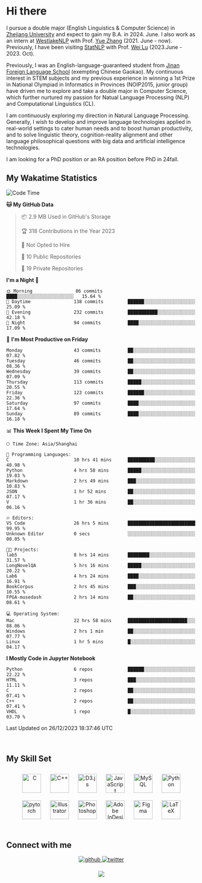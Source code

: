 # Hi there

I pursue a double major (English Linguistics & Computer Science) in [Zhejiang University](https://www.zju.edu.cn/english/) and expect to gain my B.A. in 2024. June. I also work as an intern at [WestlakeNLP](https://westlakenlp.netlify.app/) with Prof. [Yue Zhang](https://frcchang.github.io/) (2021. June - now). Previously, I have been visiting [StatNLP](https://statnlp-research.github.io/) with Prof. [Wei Lu](https://istd.sutd.edu.sg/people/faculty/lu-wei) (2023.June - 2023. Oct).

Previously, I was an English-language-guaranteed student from [Jinan Foreign Language School](https://en.wikipedia.org/wiki/Jinan_Foreign_Language_School) (exempting Chinese Gaokao). My continuous interest in STEM subjects and my previous experience in winning a 1st Prize in National Olympiad in Informatics in Provinces (NOIP2015, junior group) have driven me to explore and take a double major in Computer Science, which further nurtured my passion for Natual Language Processing (NLP) and Computational Linguistics (CL).

I am continuously exploring my direction in Natural Language Processing. Generally, I wish to develop and improve language technologies applied in real-world settings to cater human needs and to boost human productivity, and to solve linguistic theory, cognition-reality alignment and other language philosophical questions with big data and artificial intelligence technologies.

I am looking for a PhD position or an RA position before PhD in 24fall.
<br/>  


<!-- 
## Github Stats  
<div align="center"><img src="https://github-readme-stats.vercel.app/api?username=LuneRGB&show_icons=true&count_private=true&hide_border=true" align="center" /></div>  

<br/>   -->


## My Wakatime Statistics

<!--START_SECTION:waka-->
![Code Time](http://img.shields.io/badge/Code%20Time-1%2C086%20hrs%202%20mins-blue)

**🐱 My GitHub Data** 

> 📦 2.9 MB Used in GitHub's Storage 
 > 
> 🏆 318 Contributions in the Year 2023
 > 
> 🚫 Not Opted to Hire
 > 
> 📜 10 Public Repositories 
 > 
> 🔑 19 Private Repositories 
 > 
**I'm a Night 🦉** 

```text
🌞 Morning                86 commits          ████░░░░░░░░░░░░░░░░░░░░░   15.64 % 
🌆 Daytime                138 commits         ██████░░░░░░░░░░░░░░░░░░░   25.09 % 
🌃 Evening                232 commits         ███████████░░░░░░░░░░░░░░   42.18 % 
🌙 Night                  94 commits          ████░░░░░░░░░░░░░░░░░░░░░   17.09 % 
```
📅 **I'm Most Productive on Friday** 

```text
Monday                   43 commits          ██░░░░░░░░░░░░░░░░░░░░░░░   07.82 % 
Tuesday                  46 commits          ██░░░░░░░░░░░░░░░░░░░░░░░   08.36 % 
Wednesday                39 commits          ██░░░░░░░░░░░░░░░░░░░░░░░   07.09 % 
Thursday                 113 commits         █████░░░░░░░░░░░░░░░░░░░░   20.55 % 
Friday                   123 commits         ██████░░░░░░░░░░░░░░░░░░░   22.36 % 
Saturday                 97 commits          ████░░░░░░░░░░░░░░░░░░░░░   17.64 % 
Sunday                   89 commits          ████░░░░░░░░░░░░░░░░░░░░░   16.18 % 
```


📊 **This Week I Spent My Time On** 

```text
🕑︎ Time Zone: Asia/Shanghai

💬 Programming Languages: 
C                        10 hrs 41 mins      ██████████░░░░░░░░░░░░░░░   40.98 % 
Python                   4 hrs 58 mins       █████░░░░░░░░░░░░░░░░░░░░   19.03 % 
Markdown                 2 hrs 49 mins       ███░░░░░░░░░░░░░░░░░░░░░░   10.83 % 
JSON                     1 hr 52 mins        ██░░░░░░░░░░░░░░░░░░░░░░░   07.17 % 
V                        1 hr 36 mins        ██░░░░░░░░░░░░░░░░░░░░░░░   06.16 % 

🔥 Editors: 
VS Code                  26 hrs 5 mins       █████████████████████████   99.95 % 
Unknown Editor           0 secs              ░░░░░░░░░░░░░░░░░░░░░░░░░   00.05 % 

🐱‍💻 Projects: 
lab5                     8 hrs 14 mins       ████████░░░░░░░░░░░░░░░░░   31.57 % 
LongNovelQA              5 hrs 16 mins       █████░░░░░░░░░░░░░░░░░░░░   20.22 % 
Lab6                     4 hrs 24 mins       ████░░░░░░░░░░░░░░░░░░░░░   16.91 % 
BookCorpus               2 hrs 45 mins       ███░░░░░░░░░░░░░░░░░░░░░░   10.55 % 
FPGA-musedash            2 hrs 14 mins       ██░░░░░░░░░░░░░░░░░░░░░░░   08.61 % 

💻 Operating System: 
Mac                      22 hrs 58 mins      ██████████████████████░░░   88.06 % 
Windows                  2 hrs 1 min         ██░░░░░░░░░░░░░░░░░░░░░░░   07.77 % 
Linux                    1 hr 5 mins         █░░░░░░░░░░░░░░░░░░░░░░░░   04.17 % 
```

**I Mostly Code in Jupyter Notebook** 

```text
Python                   6 repos             ██████░░░░░░░░░░░░░░░░░░░   22.22 % 
HTML                     3 repos             ███░░░░░░░░░░░░░░░░░░░░░░   11.11 % 
C                        2 repos             ██░░░░░░░░░░░░░░░░░░░░░░░   07.41 % 
C++                      2 repos             ██░░░░░░░░░░░░░░░░░░░░░░░   07.41 % 
VHDL                     1 repo              █░░░░░░░░░░░░░░░░░░░░░░░░   03.70 % 
```




 Last Updated on 26/12/2023 18:37:46 UTC
<!--END_SECTION:waka-->


<!-- <div align="center">

  [![Top Langs](https://github-readme-stats.vercel.app/api/top-langs/?username=LuneRGB&layout=compact)](https://github.com/LuneRGB/github-readme-stats)

</div>   -->

<br/>  



## My Skill Set  
<div align="center">  
<a href="https://www.cprogramming.com/" target="_blank"><img style="margin: 10px" src="https://profilinator.rishav.dev/skills-assets/c-original.svg" alt="C" height="50" /></a>  
<a href="https://www.cplusplus.com/" target="_blank"><img style="margin: 10px" src="https://profilinator.rishav.dev/skills-assets/cplusplus-original.svg" alt="C++" height="50" /></a>  
<a href="https://d3js.org/" target="_blank"><img style="margin: 10px" src="https://profilinator.rishav.dev/skills-assets/d3js-original.svg" alt="D3.js" height="50" /></a>  
<a href="https://www.javascript.com/" target="_blank"><img style="margin: 10px" src="https://profilinator.rishav.dev/skills-assets/javascript-original.svg" alt="JavaScript" height="50" /></a>  
<a href="https://www.mysql.com/" target="_blank"><img style="margin: 10px" src="https://profilinator.rishav.dev/skills-assets/mysql-original-wordmark.svg" alt="MySQL" height="50" /></a>  
<a href="https://www.python.org/" target="_blank"><img style="margin: 10px" src="https://profilinator.rishav.dev/skills-assets/python-original.svg" alt="Python" height="50" /></a>  
<a href="https://pytorch.org/" target="_blank"><img style="margin: 10px" src="https://profilinator.rishav.dev/skills-assets/pytorch-icon.svg" alt="pytorch" height="50" /></a>  
<a href="https://www.adobe.com/in/products/illustrator.html" target="_blank"><img style="margin: 10px" src="https://profilinator.rishav.dev/skills-assets/adobe_illustrator-icon.svg" alt="Illustrator" height="50" /></a>  
<a href="https://www.adobe.com/in/products/photoshop.html" target="_blank"><img style="margin: 10px" src="https://profilinator.rishav.dev/skills-assets/photoshop-plain.svg" alt="Photoshop" height="50" /></a>  
<a href="https://www.adobe.com/in/products/indesign.html" target="_blank"><img style="margin: 10px" src="https://profilinator.rishav.dev/skills-assets/adobeindesign.svg" alt="Adobe InDesign" height="50" /></a>  
<a href="https://www.figma.com/" target="_blank"><img style="margin: 10px" src="https://profilinator.rishav.dev/skills-assets/figma-icon.svg" alt="Figma" height="50" /></a>  
<a href="https://www.latex-project.org/" target="_blank"><img style="margin: 10px" src="https://profilinator.rishav.dev/skills-assets/latex.png" alt="LaTeX" height="50" /></a>  
</div>  

<br/>  



## Connect with me  
<div align="center">
<a href="https://github.com/ruoxining" target="_blank">
<img src=https://img.shields.io/badge/github-%2324292e.svg?&style=for-the-badge&logo=github&logoColor=white alt=github style="margin-bottom: 5px;" />
</a>
<a href="https://twitter.com/LuneRGB" target="_blank">
<img src=https://img.shields.io/badge/twitter-%2300acee.svg?&style=for-the-badge&logo=twitter&logoColor=white alt=twitter style="margin-bottom: 5px;" />
</a>  
</div>  
  

<br/> 


<div align="center">
<img src="https://komarev.com/ghpvc/?username=LuneRGB&&style=flat-square" align="center" />
</div>  

<br />
